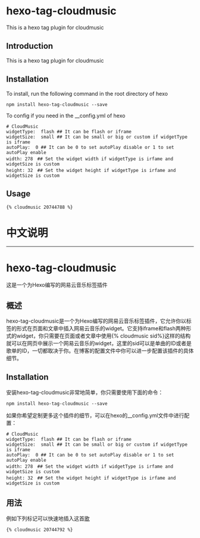 # hexo-tag-cloudmusic
This is a hexo tag plugin for cloudmusic

## Introduction

This is a hexo tag plugin for cloudmusic


## Installation

To install, run the following command in the root directory of hexo
```
npm install hexo-tag-cloudmusic --save
```

To config if you need in the __config.yml of hexo
```
# CloudMusic
widgetType:  flash ## It can be flash or iframe
widgetSize:  small ## It can be small or big or custom if widgetType is iframe
autoPlay:  0 ## It can be 0 to set autoPlay disable or 1 to set autoPlay enable
width: 278　## Set the widget width if widgetType is irfame and widgetSize is custom
height: 32　## Set the widget height if widgetType is irfame and widgetSize is custom
```

## Usage
```
{% cloudmusic 20744788 %}
```

# 中文说明
-------------
# hexo-tag-cloudmusic
这是一个为Hexo编写的网易云音乐标签插件

## 概述

hexo-tag-cloudmusic是一个为Hexo编写的网易云音乐标签插件，它允许你以标签的形式在页面和文章中插入网易云音乐的widget。它支持iframe和flash两种形式的widget，你只需要在页面或者文章中使用{% cloudmusic sid%}这样的结构就可以在网页中展示一个网易云音乐的widget，这里的sid可以是单曲的ID或者是歌单的ID，一切都取决于你。在博客的配置文件中你可以进一步配置该插件的具体细节。


## Installation

安装hexo-tag-cloudmusic非常地简单，你只需要使用下面的命令：
```
npm install hexo-tag-cloudmusic --save
```
如果你希望定制更多这个插件的细节，可以在hexo的__config.yml文件中进行配置：
```
# CloudMusic
widgetType:  flash ## It can be flash or iframe
widgetSize:  small ## It can be small or big or custom if widgetType is iframe
autoPlay:  0 ## It can be 0 to set autoPlay disable or 1 to set autoPlay enable
width: 278　## Set the widget width if widgetType is irfame and widgetSize is custom
height: 32　## Set the widget height if widgetType is irfame and widgetSize is custom
```

## 用法
例如下列标记可以快速地插入这首[歌](http://music.163.com/#/song?id=20744792)
```
{% cloudmusic 20744792 %}
```


